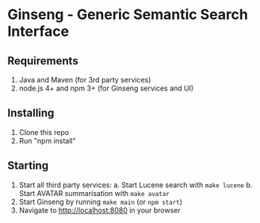# Ginseng - Generic Semantic Search Interface

## Requirements

1. Java and Maven (for 3rd party services)
2. node.js 4+ and npm 3+ (for Ginseng services and UI)

## Installing

1. Clone this repo
2. Run "npm install"

## Starting

1. Start all third party services:
  a. Start Lucene search with `make lucene`
  b. Start AVATAR summarisation with `make avatar`
2. Start Ginseng by running `make main` (or `npm start`)
3. Navigate to [http://localhost:8080](http://localhost:8080) in your browser
